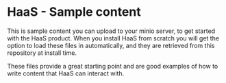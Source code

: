 # HaaS - Sample content

This is sample content you can upload to your minio server, to get started with the HaaS product. When you install HaaS from scratch you will get the option to load these files in automatically, and they are retrieved from this repository at install time.

These files provide a great starting point and are good examples of how to write content that HaaS can interact with.
